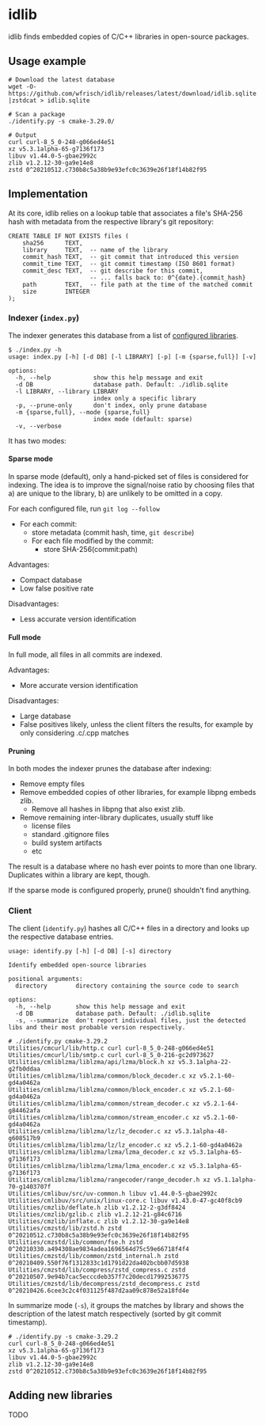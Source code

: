 # idlib

idlib finds embedded copies of C/C++ libraries in open-source packages.

## Usage example
```
# Download the latest database
wget -O- https://github.com/wfrisch/idlib/releases/latest/download/idlib.sqlite.zst |zstdcat > idlib.sqlite

# Scan a package
./identify.py -s cmake-3.29.0/

# Output
curl curl-8_5_0-248-g066ed4e51
xz v5.3.1alpha-65-g7136f173
libuv v1.44.0-5-gbae2992c
zlib v1.2.12-30-ga9e14e8
zstd 0^20210512.c730b8c5a38b9e93efc0c3639e26f18f14b82f95
```

## Implementation
At its core, idlib relies on a lookup table that associates a file's SHA-256
hash with metadata from the respective library's git repository:

```
CREATE TABLE IF NOT EXISTS files (
    sha256      TEXT,
    library     TEXT,  -- name of the library
    commit_hash TEXT,  -- git commit that introduced this version
    commit_time TEXT,  -- git commit timestamp (ISO 8601 format)
    commit_desc TEXT,  -- git describe for this commit,
                       -- ... falls back to: 0^{date}.{commit_hash}
    path        TEXT,  -- file path at the time of the matched commit
    size        INTEGER
);
```

### Indexer (`index.py`)
The indexer generates this database from a list of
[configured libraries](config.py).

```
$ ./index.py -h
usage: index.py [-h] [-d DB] [-l LIBRARY] [-p] [-m {sparse,full}] [-v]

options:
  -h, --help            show this help message and exit
  -d DB                 database path. Default: ./idlib.sqlite
  -l LIBRARY, --library LIBRARY
                        index only a specific library
  -p, --prune-only      don't index, only prune database
  -m {sparse,full}, --mode {sparse,full}
                        index mode (default: sparse)
  -v, --verbose
```

It has two modes:

#### Sparse mode
In sparse mode (default), only a hand-picked set of files is considered for
indexing. The idea is to improve the signal/noise ratio by choosing files that
a) are unique to the library, b) are unlikely to be omitted in a copy.

For each configured file, run `git log --follow`
  - For each commit:
    - store metadata (commit hash, time, `git describe`)
    - For each file modified by the commit:
      - store SHA-256(commit:path)

Advantages:
- Compact database
- Low false positive rate

Disadvantages:
- Less accurate version identification

#### Full mode
In full mode, all files in all commits are indexed.

Advantages:
- More accurate version identification

Disadvantages:
- Large database
- False positives likely, unless the client filters the results, for example by
  only considering .c/.cpp matches

#### Pruning
In both modes the indexer prunes the database after indexing:
- Remove empty files
- Remove embedded copies of other libraries, for example libpng embeds zlib.
  - Remove all hashes in libpng that also exist zlib.
- Remove remaining inter-library duplicates, usually stuff like
  - license files
  - standard .gitignore files
  - build system artifacts
  - etc

The result is a database where no hash ever points to more than one library.
Duplicates within a library are kept, though.

If the sparse mode is configured properly, prune() shouldn't find anything.

### Client
The client (`identify.py`) hashes all C/C++ files in a directory and looks up
the respective database entries.

```
usage: identify.py [-h] [-d DB] [-s] directory

Identify embedded open-source libraries

positional arguments:
  directory        directory containing the source code to search

options:
  -h, --help       show this help message and exit
  -d DB            database path. Default: ./idlib.sqlite
  -s, --summarize  don't report individual files, just the detected libs and their most probable version respectively.
```

```
# ./identify.py cmake-3.29.2
Utilities/cmcurl/lib/http.c curl curl-8_5_0-248-g066ed4e51
Utilities/cmcurl/lib/smtp.c curl curl-8_5_0-216-gc2d973627
Utilities/cmliblzma/liblzma/api/lzma/block.h xz v5.3.1alpha-22-g2fb0ddaa
Utilities/cmliblzma/liblzma/common/block_decoder.c xz v5.2.1-60-gd4a0462a
Utilities/cmliblzma/liblzma/common/block_encoder.c xz v5.2.1-60-gd4a0462a
Utilities/cmliblzma/liblzma/common/stream_decoder.c xz v5.2.1-64-g84462afa
Utilities/cmliblzma/liblzma/common/stream_encoder.c xz v5.2.1-60-gd4a0462a
Utilities/cmliblzma/liblzma/lz/lz_decoder.c xz v5.3.1alpha-48-g608517b9
Utilities/cmliblzma/liblzma/lz/lz_encoder.c xz v5.2.1-60-gd4a0462a
Utilities/cmliblzma/liblzma/lzma/lzma_decoder.c xz v5.3.1alpha-65-g7136f173
Utilities/cmliblzma/liblzma/lzma/lzma_encoder.c xz v5.3.1alpha-65-g7136f173
Utilities/cmliblzma/liblzma/rangecoder/range_decoder.h xz v5.1.1alpha-70-g1403707f
Utilities/cmlibuv/src/uv-common.h libuv v1.44.0-5-gbae2992c
Utilities/cmlibuv/src/unix/linux-core.c libuv v1.43.0-47-gc40f8cb9
Utilities/cmzlib/deflate.h zlib v1.2.12-2-g3df8424
Utilities/cmzlib/gzlib.c zlib v1.2.12-21-g84c6716
Utilities/cmzlib/inflate.c zlib v1.2.12-30-ga9e14e8
Utilities/cmzstd/lib/zstd.h zstd 0^20210512.c730b8c5a38b9e93efc0c3639e26f18f14b82f95
Utilities/cmzstd/lib/common/fse.h zstd 0^20210330.a494308ae9834adea1696564d75c59e66718f4f4
Utilities/cmzstd/lib/common/zstd_internal.h zstd 0^20210409.550f76f1312833c1d1791d22da402bcbb07d5938
Utilities/cmzstd/lib/compress/zstd_compress.c zstd 0^20210507.9e94b7cac5ecccdeb357f7c20decd17992536775
Utilities/cmzstd/lib/decompress/zstd_decompress.c zstd 0^20210426.6cee3c2c4f031125f487d2aa09c878e52a18fd4e
```

In summarize mode (`-s`), it groups the matches by library and shows the
description of the latest match respectively (sorted by git commit timestamp).

```
# ./identify.py -s cmake-3.29.2
curl curl-8_5_0-248-g066ed4e51
xz v5.3.1alpha-65-g7136f173
libuv v1.44.0-5-gbae2992c
zlib v1.2.12-30-ga9e14e8
zstd 0^20210512.c730b8c5a38b9e93efc0c3639e26f18f14b82f95
```

## Adding new libraries
TODO
